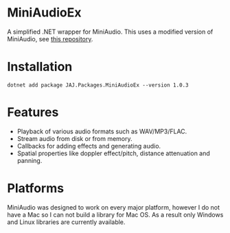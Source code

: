 # MiniAudioEx
A simplified .NET wrapper for MiniAudio. This uses a modified version of MiniAudio, see [this repository](https://github.com/japajoe/miniaudioex).

# Installation
```
dotnet add package JAJ.Packages.MiniAudioEx --version 1.0.3
```

# Features
- Playback of various audio formats such as WAV/MP3/FLAC.
- Stream audio from disk or from memory.
- Callbacks for adding effects and generating audio.
- Spatial properties like doppler effect/pitch, distance attenuation and panning.

# Platforms
MiniAudio was designed to work on every major platform, however I do not have a Mac so I can not build a library for Mac OS. As a result only Windows and Linux libraries are currently available.
